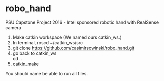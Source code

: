 # robo_hand
PSU Capstone Project 2016 - Intel sponsored robotic hand with RealSense camera

1.  Make catkin workspace (We named ours catkin_ws.)
2.  In terminal, 
    roscd ~/catkin_ws/src
3.  git clone https://github.com/casimirsowinski/robo_hand.git
4.  go back to catkin_ws  
    cd ..
5.  catkin_make

You should name be able to run all files.
